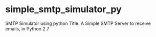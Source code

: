 # simple_smtp_simulator_py
SMTP Simulator using python
Title: A Simple SMTP Server to receive emails, in Python 2.7
